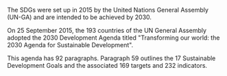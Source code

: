 The SDGs were set up in 2015 by the United Nations General Assembly (UN-GA) and are intended to be achieved by 2030.

On 25 September 2015, the 193 countries of the UN General Assembly adopted the 2030 Development Agenda titled "Transforming our world: the 2030 Agenda for Sustainable Development".

This agenda has 92 paragraphs. Paragraph 59 outlines the 17 Sustainable Development Goals and the associated 169 targets and 232 indicators.